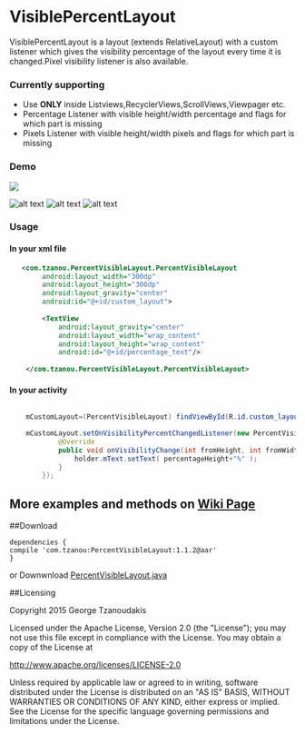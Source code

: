 # VisiblePercentLayout

VisiblePercentLayout is a layout (extends RelativeLayout) with a custom listener which gives the visibility percentage of the layout every time it is changed.Pixel visibility listener is also available.

### Currently supporting
- Use **ONLY** inside Listviews,RecyclerViews,ScrollViews,Viewpager etc.
- Percentage Listener with visible height/width percentage and flags for which part is missing
- Pixels Listener with visible height/width pixels and flags for which part is missing




### Demo

[![](https://pinalbookclub.files.wordpress.com/2013/12/google-play-icon-small.png?w=593)](https://play.google.com/store/apps/details?id=demo.percentvisiblelayout.tzanou.gr.percentvisiblelayoutdemo)


![alt text](http://i268.photobucket.com/albums/jj26/tzanou/simple_zpskny3oz8q.gif ) ![alt text](http://i268.photobucket.com/albums/jj26/tzanou/complex_zpsdvhsxfkn.gif ) ![alt text](http://i268.photobucket.com/albums/jj26/tzanou/horizontal_zpsen0debme.gif )

### Usage



#### In your xml file

```xml
   <com.tzanou.PercentVisibleLayout.PercentVisibleLayout
        android:layout_width="300dp"
        android:layout_height="300dp"
        android:layout_gravity="center"
        android:id="@+id/custom_layout">
        
        <TextView
            android:layout_gravity="center"
            android:layout_width="wrap_content"
            android:layout_height="wrap_content"
            android:id="@+id/percentage_text"/>
            
    </com.tzanou.PercentVisibleLayout.PercentVisibleLayout>
```
#### In your activity

```java

    mCustomLayout=(PercentVisibleLayout) findViewById(R.id.custom_layout);

    mCustomLayout.setOnVisibilityPercentChangedListener(new PercentVisibleLayout.OnVisibilityPercentChanged() {
            @Override
            public void onVisibilityChange(int fromHeight, int fromWidth, int percentageHeight, int percentageWidth) {
                holder.mText.setText( percentageHeight+"%" );
            }
        });
```

## More examples and methods on [Wiki Page](https://github.com/tzanou/VisibilityPercentageLayout/wiki)

##Download

```
dependencies {
compile 'com.tzanou:PercentVisibleLayout:1.1.2@aar'
}
```

or Downwnload [PercentVisibleLayout.java](https://github.com/tzanou/PercentVisibleLayout/blob/master/Library/java/com/tzanou/PercentVisibleLayout/PercentVisibleLayout.java)


##Licensing

Copyright 2015 George Tzanoudakis

Licensed under the Apache License, Version 2.0 (the "License");
you may not use this file except in compliance with the License.
You may obtain a copy of the License at

   http://www.apache.org/licenses/LICENSE-2.0

Unless required by applicable law or agreed to in writing, software
distributed under the License is distributed on an "AS IS" BASIS,
WITHOUT WARRANTIES OR CONDITIONS OF ANY KIND, either express or implied.
See the License for the specific language governing permissions and
limitations under the License.
